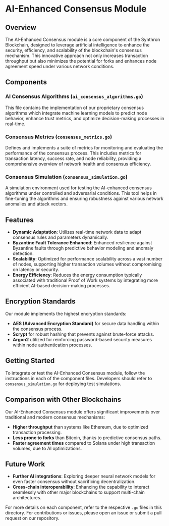 # AI-Enhanced Consensus Module

## Overview
The AI-Enhanced Consensus module is a core component of the Synthron Blockchain, designed to leverage artificial intelligence to enhance the security, efficiency, and scalability of the blockchain's consensus mechanism. This innovative approach not only increases transaction throughput but also minimizes the potential for forks and enhances node agreement speed under various network conditions.

## Components

### AI Consensus Algorithms (`ai_consensus_algorithms.go`)
This file contains the implementation of our proprietary consensus algorithms which integrate machine learning models to predict node behavior, enhance trust metrics, and optimize decision-making processes in real-time.

### Consensus Metrics (`consensus_metrics.go`)
Defines and implements a suite of metrics for monitoring and evaluating the performance of the consensus process. This includes metrics for transaction latency, success rate, and node reliability, providing a comprehensive overview of network health and consensus efficiency.

### Consensus Simulation (`consensus_simulation.go`)
A simulation environment used for testing the AI-enhanced consensus algorithms under controlled and adversarial conditions. This tool helps in fine-tuning the algorithms and ensuring robustness against various network anomalies and attack vectors.

## Features

- **Dynamic Adaptation**: Utilizes real-time network data to adapt consensus rules and parameters dynamically.
- **Byzantine Fault Tolerance Enhanced**: Enhanced resilience against Byzantine faults through predictive behavior modeling and anomaly detection.
- **Scalability**: Optimized for performance scalability across a vast number of nodes, supporting higher transaction volumes without compromising on latency or security.
- **Energy Efficiency**: Reduces the energy consumption typically associated with traditional Proof of Work systems by integrating more efficient AI-based decision-making processes.

## Encryption Standards
Our module implements the highest encryption standards:
- **AES (Advanced Encryption Standard)** for secure data handling within the consensus process.
- **Scrypt** for robust hashing that prevents against brute-force attacks.
- **Argon2** utilized for reinforcing password-based security measures within node authentication processes.

## Getting Started
To integrate or test the AI-Enhanced Consensus module, follow the instructions in each of the component files. Developers should refer to `consensus_simulation.go` for deploying test simulations.

## Comparison with Other Blockchains
Our AI-Enhanced Consensus module offers significant improvements over traditional and modern consensus mechanisms:
- **Higher throughput** than systems like Ethereum, due to optimized transaction processing.
- **Less prone to forks** than Bitcoin, thanks to predictive consensus paths.
- **Faster agreement times** compared to Solana under high transaction volumes, due to AI optimizations.

## Future Work
- **Further AI integrations**: Exploring deeper neural network models for even faster consensus without sacrificing decentralization.
- **Cross-chain interoperability**: Enhancing the capability to interact seamlessly with other major blockchains to support multi-chain architectures.

For more details on each component, refer to the respective `.go` files in this directory. For contributions or issues, please open an issue or submit a pull request on our repository.


